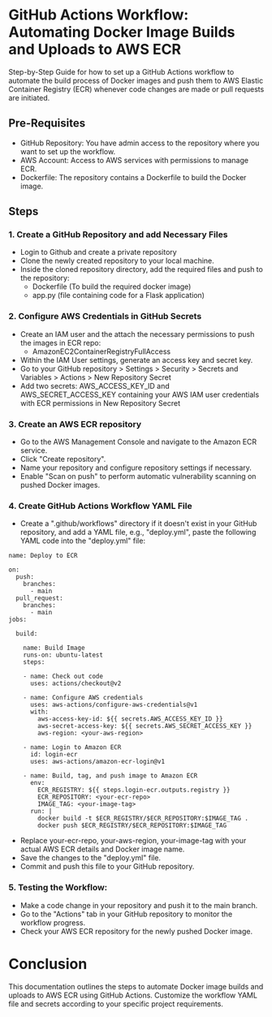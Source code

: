# GitHub Actions Workflow: Automating Docker Image Builds and Uploads to AWS ECR
Step-by-Step Guide for how to set up a GitHub Actions workflow to automate the build process of Docker images and push them to AWS Elastic Container Registry (ECR) whenever code changes are made or pull requests are initiated.

## Pre-Requisites
* GitHub Repository: You have admin access to the repository where you want to set up the workflow.
* AWS Account: Access to AWS services with permissions to manage ECR.
* Dockerfile: The repository contains a Dockerfile to build the Docker image.

## Steps
### 1. Create a GitHub Repository and add Necessary Files
* Login to Github and create a private repository
* Clone the newly created repository to your local machine.
* Inside the cloned repository directory, add the required files and push to the repository:
    * Dockerfile (To build the required docker image)
    * app.py (file containing code for a Flask application)
### 2.  Configure AWS Credentials in GitHub Secrets
* Create an IAM user and the attach the necessary permissions to push the images in ECR repo:
    * AmazonEC2ContainerRegistryFullAccess
* Within the IAM User settings, generate an access key and secret key.
* Go to your GitHub repository > Settings > Security > Secrets and Variables > Actions > New Repository Secret
* Add two secrets: AWS_ACCESS_KEY_ID and AWS_SECRET_ACCESS_KEY containing your AWS IAM user credentials with ECR permissions in New Repository Secret
### 3. Create an AWS ECR repository
* Go to the AWS Management Console and navigate to the Amazon ECR service.
* Click "Create repository".
* Name your repository and configure repository settings if necessary.
* Enable "Scan on push" to perform automatic vulnerability scanning on pushed Docker images.
### 4. Create GitHub Actions Workflow YAML File
* Create a ".github/workflows" directory if it doesn't exist in your GitHub repository, and add a YAML file, e.g., "deploy.yml", paste the following YAML code into the "deploy.yml" file:
~~~
name: Deploy to ECR

on:
  push:
    branches:
      - main
  pull_request:
    branches:
      - main
jobs:
  
  build:
    
    name: Build Image
    runs-on: ubuntu-latest
    steps:

    - name: Check out code
      uses: actions/checkout@v2
    
    - name: Configure AWS credentials
      uses: aws-actions/configure-aws-credentials@v1
      with:
        aws-access-key-id: ${{ secrets.AWS_ACCESS_KEY_ID }}
        aws-secret-access-key: ${{ secrets.AWS_SECRET_ACCESS_KEY }}
        aws-region: <your-aws-region>

    - name: Login to Amazon ECR
      id: login-ecr
      uses: aws-actions/amazon-ecr-login@v1

    - name: Build, tag, and push image to Amazon ECR
      env:
        ECR_REGISTRY: ${{ steps.login-ecr.outputs.registry }}
        ECR_REPOSITORY: <your-ecr-repo>
        IMAGE_TAG: <your-image-tag>
      run: |
        docker build -t $ECR_REGISTRY/$ECR_REPOSITORY:$IMAGE_TAG .
        docker push $ECR_REGISTRY/$ECR_REPOSITORY:$IMAGE_TAG
~~~
* Replace your-ecr-repo, your-aws-region, your-image-tag with your actual AWS ECR details and Docker image name.
* Save the changes to the "deploy.yml" file.
* Commit and push this file to your GitHub repository.
### 5. Testing the Workflow:
* Make a code change in your repository and push it to the main branch.
* Go to the "Actions" tab in your GitHub repository to monitor the workflow progress.
* Check your AWS ECR repository for the newly pushed Docker image.
# Conclusion
This documentation outlines the steps to automate Docker image builds and uploads to AWS ECR using GitHub Actions. Customize the workflow YAML file and secrets according to your specific project requirements.
